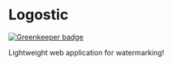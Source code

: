 # Logostic

[![Greenkeeper badge](https://badges.greenkeeper.io/wlchs/Logostic_Angular.svg)](https://greenkeeper.io/)

Lightweight web application for watermarking!